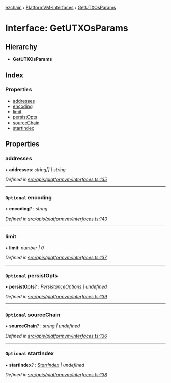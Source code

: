 [ezchain](../README.md) › [PlatformVM-Interfaces](../modules/platformvm_interfaces.md) › [GetUTXOsParams](platformvm_interfaces.getutxosparams.md)

# Interface: GetUTXOsParams

## Hierarchy

* **GetUTXOsParams**

## Index

### Properties

* [addresses](platformvm_interfaces.getutxosparams.md#addresses)
* [encoding](platformvm_interfaces.getutxosparams.md#optional-encoding)
* [limit](platformvm_interfaces.getutxosparams.md#limit)
* [persistOpts](platformvm_interfaces.getutxosparams.md#optional-persistopts)
* [sourceChain](platformvm_interfaces.getutxosparams.md#optional-sourcechain)
* [startIndex](platformvm_interfaces.getutxosparams.md#optional-startindex)

## Properties

###  addresses

• **addresses**: *string[] | string*

*Defined in [src/apis/platformvm/interfaces.ts:135](https://github.com/EZChain-core/ezchainjs/blob/5511161/src/apis/platformvm/interfaces.ts#L135)*

___

### `Optional` encoding

• **encoding**? : *string*

*Defined in [src/apis/platformvm/interfaces.ts:140](https://github.com/EZChain-core/ezchainjs/blob/5511161/src/apis/platformvm/interfaces.ts#L140)*

___

###  limit

• **limit**: *number | 0*

*Defined in [src/apis/platformvm/interfaces.ts:137](https://github.com/EZChain-core/ezchainjs/blob/5511161/src/apis/platformvm/interfaces.ts#L137)*

___

### `Optional` persistOpts

• **persistOpts**? : *[PersistanceOptions](../classes/utils_persistanceoptions.persistanceoptions.md) | undefined*

*Defined in [src/apis/platformvm/interfaces.ts:139](https://github.com/EZChain-core/ezchainjs/blob/5511161/src/apis/platformvm/interfaces.ts#L139)*

___

### `Optional` sourceChain

• **sourceChain**? : *string | undefined*

*Defined in [src/apis/platformvm/interfaces.ts:136](https://github.com/EZChain-core/ezchainjs/blob/5511161/src/apis/platformvm/interfaces.ts#L136)*

___

### `Optional` startIndex

• **startIndex**? : *[StartIndex](platformvm_interfaces.startindex.md) | undefined*

*Defined in [src/apis/platformvm/interfaces.ts:138](https://github.com/EZChain-core/ezchainjs/blob/5511161/src/apis/platformvm/interfaces.ts#L138)*

